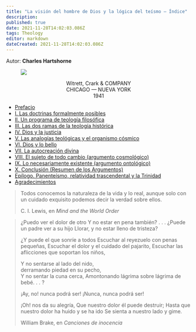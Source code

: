 ```yaml
---
title: "La visión del hombre de Dios y la lógica del teísmo — Índice"
description: 
published: true
date: 2021-11-28T14:02:03.086Z
tags: Theology
editor: markdown
dateCreated: 2021-11-28T14:02:03.086Z
---
```


Autor: **Charles Hartshorne**

<figure id="Mans_front" class="image image_resized"><img src="/image/book/Charles_Hartshorne/Mans_Vision_of_God/BookFront_es.png"></figure>

<p style="text-align: center;">
Witrett, Crark & COMPANY<br>
CHICAGO — NUEVA YORK <br>
1941 <br>
</p>

* [Prefacio](/es/book/Charles_Hartshorne/Mans_Vision_of_God/Prefacio)
* [I. Las doctrinas formalmente posibles](/es/book/Charles_Hartshorne/Mans_Vision_of_God/1)
* [II. Un programa de teología filosófica](/es/book/Charles_Hartshorne/Mans_Vision_of_God/2)
* [III. Las dos ramas de la teología histórica](/es/book/Charles_Hartshorne/Mans_Vision_of_God/3)
* [IV. Dios y la justicia](/es/book/Charles_Hartshorne/Mans_Vision_of_God/4)
* [V. Las analogías teológicas y el organismo cósmico](/es/book/Charles_Hartshorne/Mans_Vision_of_God/5)
* [VI. Dios y lo bello](/es/book/Charles_Hartshorne/Mans_Vision_of_God/6)
* [VII. La autocreación divina](/es/book/Charles_Hartshorne/Mans_Vision_of_God/7)
* [VIII. El sujeto de todo cambio (argumento cosmológico)](/es/book/Charles_Hartshorne/Mans_Vision_of_God/8)
* [IX. Lo necesariamente existente (argumento ontológico)](/es/book/Charles_Hartshorne/Mans_Vision_of_God/9)
* [X. Conclusión (Resumen de los Argumentos)](/es/book/Charles_Hartshorne/Mans_Vision_of_God/10)
* [Epílogo. Panenteísmo, relatividad trascendental y la Trinidad](/es/book/Charles_Hartshorne/Mans_Vision_of_God/Epilogue)
* [Agradecimientos](/es/book/Charles_Hartshorne/Mans_Vision_of_God/Agradecimientos)

> Todos conocemos la naturaleza de la vida y lo real, aunque solo con un cuidado exquisito podemos decir la verdad sobre ellos.
>
> C. I. Lewis, en _Mind and the World Order_

> ¿Puedo ver el dolor de otro
> Y no estar en pena también? . . .
> ¿Puede un padre ver a su hijo
> Llorar, y no estar lleno de tristeza?  
>
> ¿Y puede el que sonríe a todos
> Escuchar al reyezuelo con penas pequeñas,
> Escuchar el dolor y el cuidado del pajarito,
> Escuchar las aflicciones que soportan los niños,  
>
> Y no sentarse al lado del nido,  
> derramando piedad en su pecho,  
> Y no sentar la cuna cerca,
> Amontonando lágrima sobre lágrima de bebé. . . ?  
>
> ¡Ay, no! nunca podrá ser!
> ¡Nunca, nunca podrá ser!  
>
> ¡Oh! nos da su alegría,
> Que nuestro dolor él puede destruir;
> Hasta que nuestro dolor ha huido y se ha ido
> Se sienta a nuestro lado y gime.
>
> William Brake, en _Canciones de inocencia_











